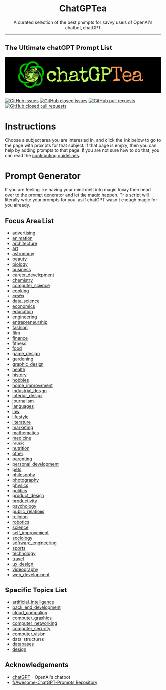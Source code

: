 <div align = 'center'>
<h1>
ChatGPTea
</h1>
A curated selection of the best prompts for savvy users of OpenAI's chatbot, chatGPT
</div>

---

## The Ultimate chatGPT Prompt List

![main banner](./images/main.png)

[![GitHub issues](https://img.shields.io/github/issues/grahamwaters/chatGPTea-Ultimate-Prompt-List)](https://github.com/grahamwaters/chatGPTea-Ultimate-Prompt-List/issues)
[![GitHub closed issues](https://img.shields.io/github/issues-closed/grahamwaters/chatGPTea-Ultimate-Prompt-List)](https://github.com/grahamwaters/chatGPTea-Ultimate-Prompt-List/issues?q=is%3Aissue+is%3Aclosed)
[![GitHub pull requests](https://img.shields.io/github/issues-pr/grahamwaters/chatGPTea-Ultimate-Prompt-List)](https://github.com/grahamwaters/chatGPTea-Ultimate-Prompt-List/pulls)
[![GitHub closed pull requests](https://img.shields.io/github/issues-pr-closed/grahamwaters/chatGPTea-Ultimate-Prompt-List)](https://github.com/grahamwaters/chatGPTea-Ultimate-Prompt-List/pulls?q=is%3Apr+is%3Aclosed)


# Instructions

Choose a subject area you are interested in, and click the link below to go to the page with prompts for that subject. If that page is empty, then you can help by adding prompts to that page. If you are not sure how to do that, you can read the [contributing guidelines](./CONTRIBUTING.md).

# Prompt Generator
If you are feeling like having your mind melt into magic today then head over to the [prompt generator](./prompt_generator.py) and let the magic happen. This script will literally write your prompts for you, as if chatGPT wasn't enough magic for you already.

## Focus Area List
- [advertising](./industries/advertising.md)
- [animation](./industries/animation.md)
- [architecture](./industries/architecture.md)
- [art](./industries/art.md)
- [astronomy](./industries/astronomy.md)
- [beauty](./industries/beauty.md)
- [biology](./industries/biology.md)
- [business](./industries/business.md)
- [career_development](./industries/career_development.md)
- [chemistry](./industries/chemistry.md)
- [computer_science](./industries/computer_science.md)
- [cooking](./industries/cooking.md)
- [crafts](./industries/crafts.md)
- [data_science](./industries/data_science.md)
- [economics](./industries/economics.md)
- [education](./industries/education.md)
- [engineering](./industries/engineering.md)
- [entrepreneurship](./industries/entrepreneurship.md)
- [fashion](./industries/fashion.md)
- [film](./industries/film.md)
- [finance](./industries/finance.md)
- [fitness](./industries/fitness.md)
- [food](./industries/food.md)
- [game_design](./industries/game_design.md)
- [gardening](./industries/gardening.md)
- [graphic_design](./industries/graphic_design.md)
- [health](./industries/health.md)
- [history](./industries/history.md)
- [hobbies](./industries/hobbies.md)
- [home_improvement](./industries/home_improvement.md)
- [industrial_design](./industries/industrial_design.md)
- [interior_design](./industries/interior_design.md)
- [journalism](./industries/journalism.md)
- [languages](./industries/languages.md)
- [law](./industries/law.md)
- [lifestyle](./industries/lifestyle.md)
- [literature](./industries/literature.md)
- [marketing](./industries/marketing.md)
- [mathematics](./industries/mathematics.md)
- [medicine](./industries/medicine.md)
- [music](./industries/music.md)
- [nutrition](./industries/nutrition.md)
- [other](./industries/other.md)
- [parenting](./industries/parenting.md)
- [personal_development](./industries/personal_development.md)
- [pets](./industries/pets.md)
- [philosophy](./industries/philosophy.md)
- [photography](./industries/photography.md)
- [physics](./industries/physics.md)
- [politics](./industries/politics.md)
- [product_design](./industries/product_design.md)
- [productivity](./industries/productivity.md)
- [psychology](./industries/psychology.md)
- [public_relations](./industries/public_relations.md)
- [religion](./industries/religion.md)
- [robotics](./industries/robotics.md)
- [science](./industries/science.md)
- [self_improvement](./industries/self_improvement.md)
- [sociology](./industries/sociology.md)
- [software_engineering](./industries/software_engineering.md)
- [sports](./industries/sports.md)
- [technology](./industries/technology.md)
- [travel](./industries/travel.md)
- [ux_design](./industries/ux_design.md)
- [videography](./industries/videography.md)
- [web_development](./industries/web_development.md)

## Specific Topics List
- [artificial_intelligence](./specific_topics/artificial_intelligence.md)
- [back_end_development](./specific_topics/back_end_development.md)
- [cloud_computing](./specific_topics/cloud_computing.md)
- [computer_graphics](./specific_topics/computer_graphics.md)
- [computer_networking](./specific_topics/computer_networking.md)
- [computer_security](./specific_topics/computer_security.md)
- [computer_vision](./specific_topics/computer_vision.md)
- [data_structures](./specific_topics/data_structures.md)
- [databases](./specific_topics/databases.md)
- [design](./specific_topics/design.md)




## Acknowledgements
- [chatGPT](openai.com) - OpenAI's chatbot
- [f/Awesome-ChatGPT-Prompts Repository](https://github.com/f/awesome-chatgpt-prompts)

